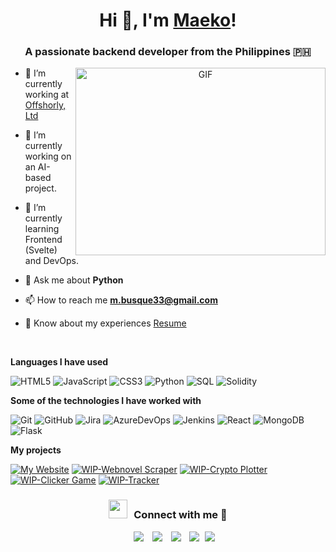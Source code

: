 <h1 align="center">Hi 👋, I'm <a href="https://github.com/maekooooo" target="blank">
Maeko</a>!</h1>
<h3 align="center">A passionate backend developer from the Philippines 🇵🇭</h3>

<a target="_blank" align="center">
  <img align="right" top="500" height="300" width="400" alt="GIF" src="https://media.giphy.com/media/SWoSkN6DxTszqIKEqv/giphy.gif">
</a>

- 🔭 I’m currently working at <a href="https://offshorly.com/" target="blank">Offshorly, Ltd</a>

- 🌱 I’m currently working on an AI-based project.

- 🌱 I’m currently learning Frontend (Svelte) and DevOps.

- 💬 Ask me about **Python**

- 📫 How to reach me **m.busque33@gmail.com**

- 📄 Know about my experiences <a href="https://drive.google.com/file/d/1cRB5P5Ca-RBPfGGDXBxZSuflI016kHot/view" target="blank">Resume</a>
<br/>

**Languages I have used**

![HTML5](https://img.shields.io/badge/-HTML5-000000?style=flat&logo=HTML5)
![JavaScript](https://img.shields.io/badge/-JavaScript-000000?style=flat&logo=javascript)
![CSS3](https://img.shields.io/badge/-CSS3-000000?style=flat&logo=css3&logoColor=264de4)
![Python](https://img.shields.io/badge/-Python-000000?style=flat&logo=python)
![SQL](https://img.shields.io/badge/-SQL-000000?style=flat&logo=MySQL)
![Solidity](https://img.shields.io/badge/-Solidity-000000?style=flat&logo=solidity)

**Some of the technologies I have worked with**

![Git](https://img.shields.io/badge/-Git-000000?style=flat&logo=git&logoColor=F05032)
![GitHub](https://img.shields.io/badge/-GitHub-000000?style=flat&logo=github&logoColor=FFFFFF)
![Jira](https://img.shields.io/badge/-Jira-000000?style=flat&logo=jira-software&logoColor=white&logoColor=0052CC)
![AzureDevOps](https://img.shields.io/badge/-AzureDevOps-000000?style=flat&logo=azuredevops&logoColor=white&logoColor=0052CC)
![Jenkins](https://img.shields.io/badge/-Jenkins-000000?style=flat&logo=jenkins&logoColor=white&logoColor=0052CC)
![React](https://img.shields.io/badge/-React-000000?style=flat&logo=React&logoColor=61DAFB)
![MongoDB](https://img.shields.io/badge/-MongoDB-000000?style=flat&logo=mongodb)
![Flask](https://img.shields.io/badge/-Flask-000000?style=flat&logo=flask)

**My projects**

[![My Website](https://img.shields.io/badge/-🧬&nbsp;&nbsp;My&nbsp;Website-000000?style=flat)](https://github.com/#)
[![WIP-Webnovel Scraper](https://img.shields.io/badge/-🧬&nbsp;&nbsp;WIP&ndash;Webnovel&nbsp;Scraper-000000?style=flat)](https://github.com/#)
[![WIP-Crypto Plotter](https://img.shields.io/badge/-🧬&nbsp;&nbsp;WIP&ndash;Crypto&nbsp;Plotter-000000?style=flat)](https://github.com/#)
[![WIP-Clicker Game](https://img.shields.io/badge/-🧬&nbsp;&nbsp;WIP&ndash;Clicker&nbsp;Game-000000?style=flat)](https://github.com/#)
[![WIP-Tracker](https://img.shields.io/badge/-🧬&nbsp;&nbsp;WIP&ndash;Tracker-000000?style=flat)](https://github.com/#)


<h3 align="center" > <img src="https://media.giphy.com/media/iY8CRBdQXODJSCERIr/giphy.gif" width="30" height="30" style="margin-right: 10px;">Connect with me 🤝 </h3>

<p align="center">

 <div align="center"  class="icons-social" style="margin-left: 10px;">
        <a style="margin-left: 10px;"  target="_blank" href="https://www.linkedin.com/in/embusque/">
			<img src="https://img.icons8.com/doodle/40/000000/linkedin--v2.png"></a>
        <a style="margin-left: 10px;" target="_blank" href="https://github.com/maekooooo">
		<img src="https://img.icons8.com/doodle/40/000000/github--v1.png"></a>
        <a style="margin-left: 10px;" target="_blank" href="https://instagram.com/maekobusque">
			<img src="https://img.icons8.com/doodle/40/000000/instagram-new--v2.png"></a>
		<a style="margin-left: 10px;" target="_blank" href="https://twitter.com/fakecryptowhale">
			<img src="https://img.icons8.com/doodle/1x/twitter-squared--v2.png" ></a>
		<a style="margin-left: 5px;" target="_blank" href="#">
					<img src="https://img.icons8.com/plasticine/40/000000/resume.png" ></a>
      </div>

</p>
